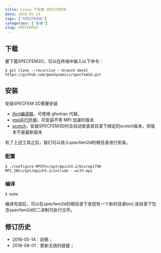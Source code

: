 ```yaml
---
title: Linux 下安装 SPECFEM2D
date: 2016-05-14
tags: ['SPECFEM2D']
categories: ['安装']
slug: SPECFEM2d
---
```


## 下载

要下载SPECFEM2D，可以在终端中输入以下命令：

``` {.console}
$ git clone --recursive --branch devel https://github.com/geodynamics/specfem2d.git
```

## 安装

安装SPECFEM 2D需要安装

- [ifort编译器](https://blog.seisman.info/intel-non-commercial-software/)，可使用 gfortran 代替。
- [mpi并行环境](http://blog.nickwhyy.top/mpich)，可安装不带 MPI 加速的版本
- [scotch](http://blog.nickwhyy.top/scotch)，安装SPECFEM3D时会自动安装其目录下绑定的scotch版本，但版本不是最新版本


有了上述工具之后，我们可以进入specfem2d的根目录进行安装。

### 配置

``` {.console}
$ ./configure MPIFC=/opt/mpich3.2/bin/mpif90 MPI_INC=/opt/mpich3.2/include --with-mpi
```

### 编译

``` {.console}
$ make
```

编译完成后，可以在specfem2d的根目录下发现有一个新的目录bin/,该目录下包含specfem2d的二进制可执行文件。

## 修订历史
- 2016-05-14：初稿；
- 2018-08-01：更新无效的链接；


